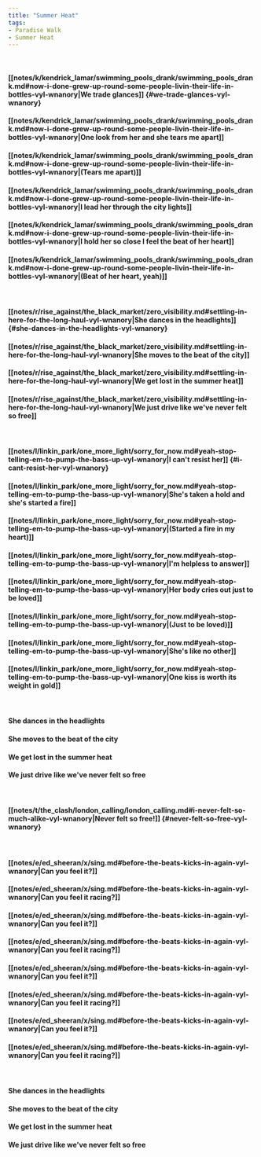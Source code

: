 ```yaml
---
title: "Summer Heat"
tags:
- Paradise Walk
- Summer Heat
---
```

&nbsp;
#### [[notes/k/kendrick_lamar/swimming_pools_drank/swimming_pools_drank.md#now-i-done-grew-up-round-some-people-livin-their-life-in-bottles-vyl-wnanory|We trade glances]] {#we-trade-glances-vyl-wnanory}
#### [[notes/k/kendrick_lamar/swimming_pools_drank/swimming_pools_drank.md#now-i-done-grew-up-round-some-people-livin-their-life-in-bottles-vyl-wnanory|One look from her and she tears me apart]]
#### [[notes/k/kendrick_lamar/swimming_pools_drank/swimming_pools_drank.md#now-i-done-grew-up-round-some-people-livin-their-life-in-bottles-vyl-wnanory|(Tears me apart)]]
#### [[notes/k/kendrick_lamar/swimming_pools_drank/swimming_pools_drank.md#now-i-done-grew-up-round-some-people-livin-their-life-in-bottles-vyl-wnanory|I lead her through the city lights]]
#### [[notes/k/kendrick_lamar/swimming_pools_drank/swimming_pools_drank.md#now-i-done-grew-up-round-some-people-livin-their-life-in-bottles-vyl-wnanory|I hold her so close I feel the beat of her heart]]
#### [[notes/k/kendrick_lamar/swimming_pools_drank/swimming_pools_drank.md#now-i-done-grew-up-round-some-people-livin-their-life-in-bottles-vyl-wnanory|(Beat of her heart, yeah)]]
&nbsp;
#### [[notes/r/rise_against/the_black_market/zero_visibility.md#settling-in-here-for-the-long-haul-vyl-wnanory|She dances in the headlights]] {#she-dances-in-the-headlights-vyl-wnanory}
#### [[notes/r/rise_against/the_black_market/zero_visibility.md#settling-in-here-for-the-long-haul-vyl-wnanory|She moves to the beat of the city]]
#### [[notes/r/rise_against/the_black_market/zero_visibility.md#settling-in-here-for-the-long-haul-vyl-wnanory|We get lost in the summer heat]]
#### [[notes/r/rise_against/the_black_market/zero_visibility.md#settling-in-here-for-the-long-haul-vyl-wnanory|We just drive like we've never felt so free]]
&nbsp;
#### [[notes/l/linkin_park/one_more_light/sorry_for_now.md#yeah-stop-telling-em-to-pump-the-bass-up-vyl-wnanory|I can't resist her]] {#i-cant-resist-her-vyl-wnanory}
#### [[notes/l/linkin_park/one_more_light/sorry_for_now.md#yeah-stop-telling-em-to-pump-the-bass-up-vyl-wnanory|She's taken a hold and she's started a fire]]
#### [[notes/l/linkin_park/one_more_light/sorry_for_now.md#yeah-stop-telling-em-to-pump-the-bass-up-vyl-wnanory|(Started a fire  in my heart)]]
#### [[notes/l/linkin_park/one_more_light/sorry_for_now.md#yeah-stop-telling-em-to-pump-the-bass-up-vyl-wnanory|I'm helpless to answer]]
#### [[notes/l/linkin_park/one_more_light/sorry_for_now.md#yeah-stop-telling-em-to-pump-the-bass-up-vyl-wnanory|Her body cries out just to be loved]]
#### [[notes/l/linkin_park/one_more_light/sorry_for_now.md#yeah-stop-telling-em-to-pump-the-bass-up-vyl-wnanory|(Just to be loved)]]
#### [[notes/l/linkin_park/one_more_light/sorry_for_now.md#yeah-stop-telling-em-to-pump-the-bass-up-vyl-wnanory|She's like no other]]
#### [[notes/l/linkin_park/one_more_light/sorry_for_now.md#yeah-stop-telling-em-to-pump-the-bass-up-vyl-wnanory|One kiss is worth its weight in gold]]
&nbsp;
#### She dances in the headlights
#### She moves to the beat of the city
#### We get lost in the summer heat
#### We just drive like we've never felt so free
&nbsp;
#### [[notes/t/the_clash/london_calling/london_calling.md#i-never-felt-so-much-alike-vyl-wnanory|Never felt so free!]] {#never-felt-so-free-vyl-wnanory}
&nbsp;
#### [[notes/e/ed_sheeran/x/sing.md#before-the-beats-kicks-in-again-vyl-wnanory|Can you feel it?]]
#### [[notes/e/ed_sheeran/x/sing.md#before-the-beats-kicks-in-again-vyl-wnanory|Can you feel it racing?]]
#### [[notes/e/ed_sheeran/x/sing.md#before-the-beats-kicks-in-again-vyl-wnanory|Can you feel it?]]
#### [[notes/e/ed_sheeran/x/sing.md#before-the-beats-kicks-in-again-vyl-wnanory|Can you feel it racing?]]
#### [[notes/e/ed_sheeran/x/sing.md#before-the-beats-kicks-in-again-vyl-wnanory|Can you feel it?]]
#### [[notes/e/ed_sheeran/x/sing.md#before-the-beats-kicks-in-again-vyl-wnanory|Can you feel it racing?]]
#### [[notes/e/ed_sheeran/x/sing.md#before-the-beats-kicks-in-again-vyl-wnanory|Can you feel it?]]
#### [[notes/e/ed_sheeran/x/sing.md#before-the-beats-kicks-in-again-vyl-wnanory|Can you feel it racing?]]
&nbsp;
#### She dances in the headlights
#### She moves to the beat of the city
#### We get lost in the summer heat
#### We just drive like we've never felt so free

